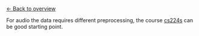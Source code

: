 [← Back to overview](../../../)

For audio the data requires different preprocessing, the course [cs224s](http://web.stanford.edu/class/cs224s/syllabus.html) can be good starting point.
